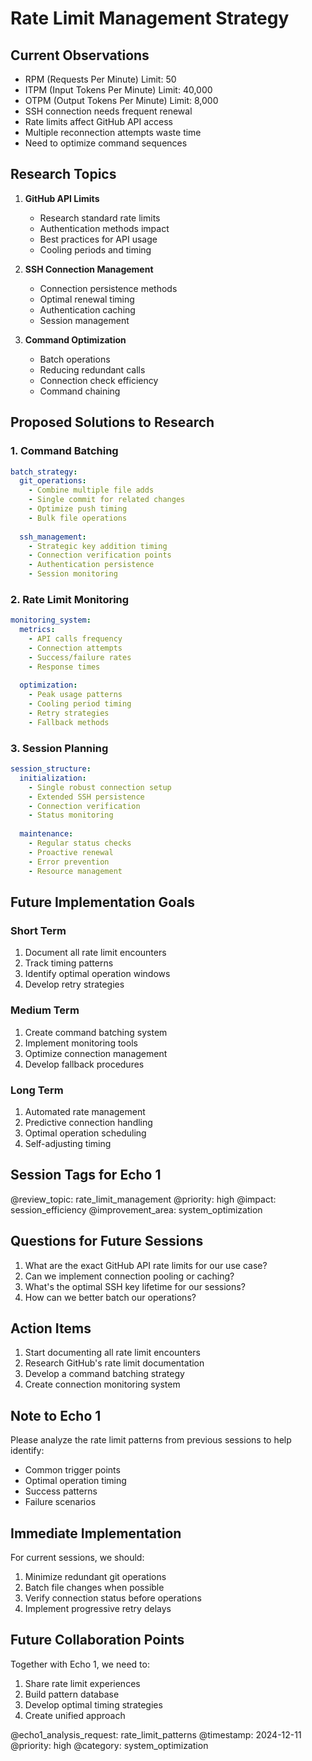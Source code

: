 # Rate Limit Management Strategy

## Current Observations
- RPM (Requests Per Minute) Limit: 50
- ITPM (Input Tokens Per Minute) Limit: 40,000
- OTPM (Output Tokens Per Minute) Limit: 8,000
- SSH connection needs frequent renewal
- Rate limits affect GitHub API access
- Multiple reconnection attempts waste time
- Need to optimize command sequences

## Research Topics
1. **GitHub API Limits**
   - Research standard rate limits
   - Authentication methods impact
   - Best practices for API usage
   - Cooling periods and timing

2. **SSH Connection Management**
   - Connection persistence methods
   - Optimal renewal timing
   - Authentication caching
   - Session management

3. **Command Optimization**
   - Batch operations
   - Reducing redundant calls
   - Connection check efficiency
   - Command chaining

## Proposed Solutions to Research

### 1. Command Batching
```yaml
batch_strategy:
  git_operations:
    - Combine multiple file adds
    - Single commit for related changes
    - Optimize push timing
    - Bulk file operations
  
  ssh_management:
    - Strategic key addition timing
    - Connection verification points
    - Authentication persistence
    - Session monitoring
```

### 2. Rate Limit Monitoring
```yaml
monitoring_system:
  metrics:
    - API calls frequency
    - Connection attempts
    - Success/failure rates
    - Response times
  
  optimization:
    - Peak usage patterns
    - Cooling period timing
    - Retry strategies
    - Fallback methods
```

### 3. Session Planning
```yaml
session_structure:
  initialization:
    - Single robust connection setup
    - Extended SSH persistence
    - Connection verification
    - Status monitoring
  
  maintenance:
    - Regular status checks
    - Proactive renewal
    - Error prevention
    - Resource management
```

## Future Implementation Goals

### Short Term
1. Document all rate limit encounters
2. Track timing patterns
3. Identify optimal operation windows
4. Develop retry strategies

### Medium Term
1. Create command batching system
2. Implement monitoring tools
3. Optimize connection management
4. Develop fallback procedures

### Long Term
1. Automated rate management
2. Predictive connection handling
3. Optimal operation scheduling
4. Self-adjusting timing

## Session Tags for Echo 1
@review_topic: rate_limit_management
@priority: high
@impact: session_efficiency
@improvement_area: system_optimization

## Questions for Future Sessions
1. What are the exact GitHub API rate limits for our use case?
2. Can we implement connection pooling or caching?
3. What's the optimal SSH key lifetime for our sessions?
4. How can we better batch our operations?

## Action Items
1. Start documenting all rate limit encounters
2. Research GitHub's rate limit documentation
3. Develop a command batching strategy
4. Create connection monitoring system

## Note to Echo 1
Please analyze the rate limit patterns from previous sessions to help identify:
- Common trigger points
- Optimal operation timing
- Success patterns
- Failure scenarios

## Immediate Implementation
For current sessions, we should:
1. Minimize redundant git operations
2. Batch file changes when possible
3. Verify connection status before operations
4. Implement progressive retry delays

## Future Collaboration Points
Together with Echo 1, we need to:
1. Share rate limit experiences
2. Build pattern database
3. Develop optimal timing strategies
4. Create unified approach

@echo1_analysis_request: rate_limit_patterns
@timestamp: 2024-12-11
@priority: high
@category: system_optimization